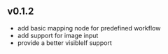 ## v0.1.2
* add basic mapping node for predefined workflow
* add support for image input
* provide a better visibleIf support